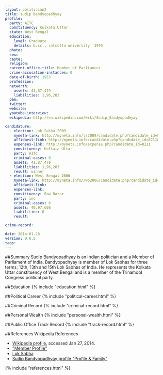 ```yaml
---
layout: politician2
title: sudip bandyopadhyay
profile: 
  party: AITC
  constituency: Kolkata Uttar
  state: West Bengal
  education: 
    level: Graduate
    details: b.sc., calcutta university  1970
  photo: 
  sex: 
  caste: 
  religion: 
  current-office-title: Member of Parliament
  crime-accusation-instances: 0
  date-of-birth: 1953
  profession: 
  networth: 
    assets: 41,87,479
    liabilities: 1,96,283
  pan: 
  twitter: 
  website: 
  youtube-interview: 
  wikipedia: http://en.wikipedia.com/wiki/Sudip_Bandyopadhyay

candidature: 
  - election: Lok Sabha 2009
    myneta-link: http://myneta.info/ls2009/candidate.php?candidate_id=8211
    affidavit-link: http://myneta.info/candidate.php?candidate_id=8211&scan=original
    expenses-link: http://myneta.info/expense.php?candidate_id=8211
    constituency: Kolkata Uttar 
    party: AITC
    criminal-cases: 0
    assets: 41,87,479
    liabilities: 1,96,283
    result: winner 
  - election: West Bengal 2006
    myneta-link: http://myneta.info//wb2006/candidate.php?candidate_id=267
    affidavit-link: 
    expenses-link: 
    constituency: Bow Bazar 
    party: inc
    criminal-cases: 0
    assets: 40,97,608
    liabilities: 0
    result:  

crime-record: 

date: 2014-01-28
version: 0.0.5
tags: 
---
```

##Summary
Sudip Bandyopadhyay is an Indian politician and a Member of Parliament of India. Bandyopadhyay is member of Lok Sabhas for three terms; 12th, 13th and 15th Lok Sabhas of India. He represents the Kolkata Uttar constituency of West Bengal and is a member of the Trinamool Congress political party.




##Education
{% include "education.html" %}


##Political Career
{% include "political-career.html" %}


##Criminal Record
{% include "criminal-record.html" %}


##Personal Wealth
{% include "personal-wealth.html" %}


##Public Office Track Record
{% include "track-record.html" %}


##References
Wikipedia References
- [Wikipedia profile]({{page.profile.wikipedia}}), accessed Jan 27, 2014.
- ["Member Profile"][wiki1]
- [Lok Sabha][wiki2]
- [Sudip Bandyopadhyay profile "Profile & Family"][wiki3]

[wiki1]: http://164.100.47.132/LssNew/members/lokprev.aspx
[wiki2]: /wiki/Lok_Sabha
[wiki3]: http://www.bengalspider.com/resources/2672-Shri-Sudip-Bandyopadhyay-Profle-Family.aspx


{% include "references.html" %}